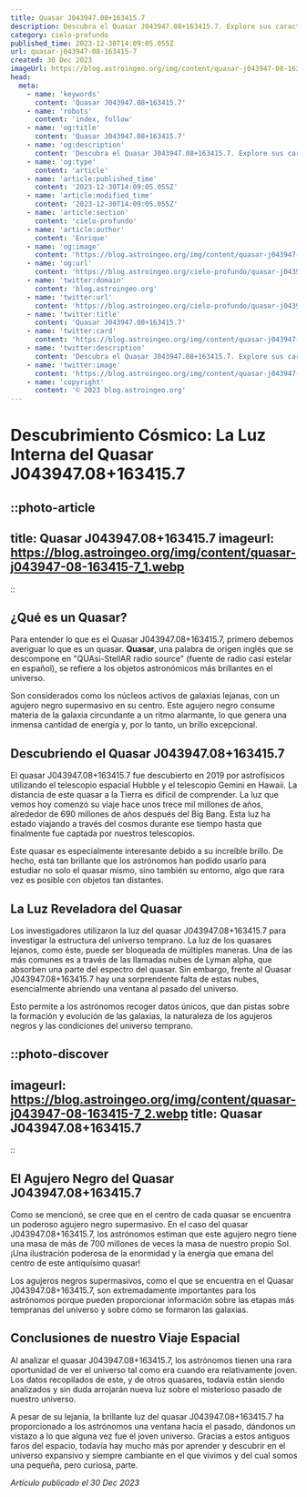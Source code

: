 ```yaml
---
title: Quasar J043947.08+163415.7
description: Descubra el Quasar J043947.08+163415.7. Explore sus características únicas, ubicación y la importancia cósmica en este fascinante estudio de astronomía.
category: cielo-profundo
published_time: 2023-12-30T14:09:05.055Z
url: quasar-j043947-08-163415-7
created: 30 Dec 2023
imageUrl: https://blog.astroingeo.org/img/content/quasar-j043947-08-163415-7_3.webp
head:
  meta:
    - name: 'keywords'
      content: 'Quasar J043947.08+163415.7'
    - name: 'robots'
      content: 'index, follow'
    - name: 'og:title'
      content: 'Quasar J043947.08+163415.7'
    - name: 'og:description'
      content: 'Descubra el Quasar J043947.08+163415.7. Explore sus características únicas, ubicación y la importancia cósmica en este fascinante estudio de astronomía.'
    - name: 'og:type'
      content: 'article'
    - name: 'article:published_time'
      content: '2023-12-30T14:09:05.055Z'
    - name: 'article:modified_time'
      content: '2023-12-30T14:09:05.055Z'
    - name: 'article:section'
      content: 'cielo-profundo'
    - name: 'article:author'
      content: 'Enrique'
    - name: 'og:image'
      content: 'https://blog.astroingeo.org/img/content/quasar-j043947-08-163415-7_3.webp'
    - name: 'og:url'
      content: 'https://blog.astroingeo.org/cielo-profundo/quasar-j043947-08-163415-7'
    - name: 'twitter:domain'
      content: 'blog.astroingeo.org'
    - name: 'twitter:url'
      content: 'https://blog.astroingeo.org/cielo-profundo/quasar-j043947-08-163415-7'
    - name: 'twitter:title'
      content: 'Quasar J043947.08+163415.7'
    - name: 'twitter:card'
      content: 'https://blog.astroingeo.org/img/content/quasar-j043947-08-163415-7_3.webp'
    - name: 'twitter:description'
      content: 'Descubra el Quasar J043947.08+163415.7. Explore sus características únicas, ubicación y la importancia cósmica en este fascinante estudio de astronomía.'
    - name: 'twitter:image'
      content: 'https://blog.astroingeo.org/img/content/quasar-j043947-08-163415-7_3.webp'
    - name: 'copyright'
      content: '© 2023 blog.astroingeo.org'
---
```

# Descubrimiento Cósmico: La Luz Interna del Quasar J043947.08+163415.7

::photo-article
---
title: Quasar J043947.08+163415.7
imageurl: https://blog.astroingeo.org/img/content/quasar-j043947-08-163415-7_1.webp
---
::

## ¿Qué es un Quasar?

Para entender lo que es el Quasar J043947.08+163415.7, primero debemos averiguar lo que es un quasar. **Quasar**, una palabra de origen inglés que se descompone en "QUAsi-StellAR radio source" (fuente de radio casi estelar en español), se refiere a los objetos astronómicos más brillantes en el universo.

Son considerados como los núcleos activos de galaxias lejanas, con un agujero negro supermasivo en su centro. Este agujero negro consume materia de la galaxia circundante a un ritmo alarmante, lo que genera una inmensa cantidad de energía y, por lo tanto, un brillo excepcional.

## Descubriendo el Quasar J043947.08+163415.7 

El quasar J043947.08+163415.7 fue descubierto en 2019 por astrofísicos utilizando el telescopio espacial Hubble y el telescopio Gemini en Hawaii. La distancia de este quasar a la Tierra es difícil de comprender. La luz que vemos hoy comenzó su viaje hace unos trece mil millones de años, alrededor de 690 millones de años después del Big Bang. Esta luz ha estado viajando a través del cosmos durante ese tiempo hasta que finalmente fue captada por nuestros telescopios.

Este quasar es especialmente interesante debido a su increíble brillo. De hecho, está tan brillante que los astrónomos han podido usarlo para estudiar no solo el quasar mismo, sino también su entorno, algo que rara vez es posible con objetos tan distantes.

## La Luz Reveladora del Quasar

Los investigadores utilizaron la luz del quasar J043947.08+163415.7 para investigar la estructura del universo temprano. La luz de los quasares lejanos, como éste, puede ser bloqueada de múltiples maneras. Una de las más comunes es a través de las llamadas nubes de Lyman alpha, que absorben una parte del espectro del quasar. Sin embargo, frente al Quasar J043947.08+163415.7 hay una sorprendente falta de estas nubes, esencialmente abriendo una ventana al pasado del universo.

Esto permite a los astrónomos recoger datos únicos, que dan pistas sobre la formación y evolución de las galaxias, la naturaleza de los agujeros negros y las condiciones del universo temprano.


::photo-discover
---
imageurl: https://blog.astroingeo.org/img/content/quasar-j043947-08-163415-7_2.webp
title: Quasar J043947.08+163415.7
---
::

## El Agujero Negro del Quasar J043947.08+163415.7

Como se mencionó, se cree que en el centro de cada quasar se encuentra un poderoso agujero negro supermasivo. En el caso del quasar J043947.08+163415.7, los astrónomos estiman que este agujero negro tiene una masa de más de 700 millones de veces la masa de nuestro propio Sol. ¡Una ilustración poderosa de la enormidad y la energía que emana del centro de este antiquísimo quasar!

Los agujeros negros supermasivos, como el que se encuentra en el Quasar J043947.08+163415.7, son extremadamente importantes para los astrónomos porque pueden proporcionar información sobre las etapas más tempranas del universo y sobre cómo se formaron las galaxias.

## Conclusiones de nuestro Viaje Espacial

Al analizar el quasar J043947.08+163415.7, los astrónomos tienen una rara oportunidad de ver el universo tal como era cuando era relativamente joven. Los datos recopilados de este, y de otros quasares, todavía están siendo analizados y sin duda arrojarán nueva luz sobre el misterioso pasado de nuestro universo.

A pesar de su lejanía, la brillante luz del quasar J043947.08+163415.7 ha proporcionado a los astrónomos una ventana hacia el pasado, dándonos un vistazo a lo que alguna vez fue el joven universo. Gracias a estos antiguos faros del espacio, todavía hay mucho más por aprender y descubrir en el universo expansivo y siempre cambiante en el que vivimos y del cual somos una pequeña, pero curiosa, parte.

_Artículo publicado el 30 Dec 2023_